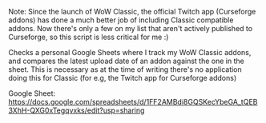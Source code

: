 Note: Since the launch of WoW Classic, the official Twitch app (Curseforge addons) has done a much better job of including Classic compatible addons. Now there's only a few on my list that aren't actively published to Curseforge, so this script is less critical for me :)

Checks a personal Google Sheets where I track my WoW Classic addons, and compares the latest upload date of an addon against the one in the sheet. This is necessary as at the time of writing there's no application doing this for Classic (for e.g, the Twitch app for Curseforge addons)

Google Sheet: https://docs.google.com/spreadsheets/d/1FF2AMBdi8GQSKecYbeGA_tQEB3XhH-QXG0xTegqvxks/edit?usp=sharing
